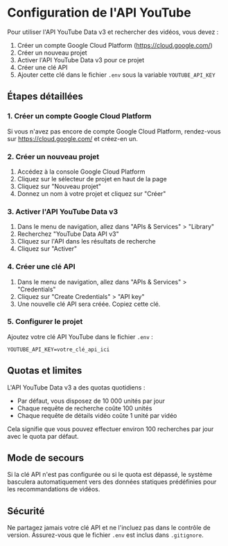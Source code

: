 # Configuration de l'API YouTube

Pour utiliser l'API YouTube Data v3 et rechercher des vidéos, vous devez :

1. Créer un compte Google Cloud Platform (https://cloud.google.com/)
2. Créer un nouveau projet
3. Activer l'API YouTube Data v3 pour ce projet
4. Créer une clé API
5. Ajouter cette clé dans le fichier `.env` sous la variable `YOUTUBE_API_KEY`

## Étapes détaillées

### 1. Créer un compte Google Cloud Platform

Si vous n'avez pas encore de compte Google Cloud Platform, rendez-vous sur https://cloud.google.com/ et créez-en un.

### 2. Créer un nouveau projet

1. Accédez à la console Google Cloud Platform
2. Cliquez sur le sélecteur de projet en haut de la page
3. Cliquez sur "Nouveau projet"
4. Donnez un nom à votre projet et cliquez sur "Créer"

### 3. Activer l'API YouTube Data v3

1. Dans le menu de navigation, allez dans "APIs & Services" > "Library"
2. Recherchez "YouTube Data API v3"
3. Cliquez sur l'API dans les résultats de recherche
4. Cliquez sur "Activer"

### 4. Créer une clé API

1. Dans le menu de navigation, allez dans "APIs & Services" > "Credentials"
2. Cliquez sur "Create Credentials" > "API key"
3. Une nouvelle clé API sera créée. Copiez cette clé.

### 5. Configurer le projet

Ajoutez votre clé API YouTube dans le fichier `.env` :

```
YOUTUBE_API_KEY=votre_clé_api_ici
```

## Quotas et limites

L'API YouTube Data v3 a des quotas quotidiens :

- Par défaut, vous disposez de 10 000 unités par jour
- Chaque requête de recherche coûte 100 unités
- Chaque requête de détails vidéo coûte 1 unité par vidéo

Cela signifie que vous pouvez effectuer environ 100 recherches par jour avec le quota par défaut.

## Mode de secours

Si la clé API n'est pas configurée ou si le quota est dépassé, le système basculera automatiquement vers des données statiques prédéfinies pour les recommandations de vidéos.

## Sécurité

Ne partagez jamais votre clé API et ne l'incluez pas dans le contrôle de version. Assurez-vous que le fichier `.env` est inclus dans `.gitignore`.
